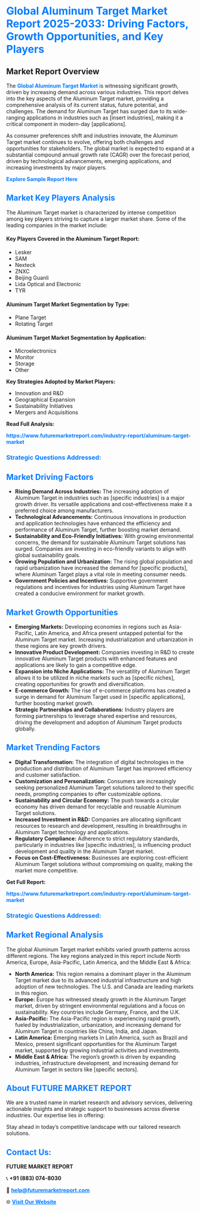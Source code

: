 <h1 style="color: #007BFF;">Global Aluminum Target Market Report 2025-2033: Driving Factors, Growth Opportunities, and Key Players</h1>

<section id="overview">
<h2>Market Report Overview</h2>
<p>The <a href="https://www.futuremarketreport.com/industry-report/aluminum-target-market" style="color: #007BFF; text-decoration: none;"><strong>Global Aluminum Target Market</strong></a> is witnessing significant growth, driven by increasing demand across various industries. This report delves into the key aspects of the Aluminum Target market, providing a comprehensive analysis of its current status, future potential, and challenges. The demand for Aluminum Target has surged due to its wide-ranging applications in industries such as [insert industries], making it a critical component in modern-day [applications].</p>
<p>As consumer preferences shift and industries innovate, the Aluminum Target market continues to evolve, offering both challenges and opportunities for stakeholders. The global market is expected to expand at a substantial compound annual growth rate (CAGR) over the forecast period, driven by technological advancements, emerging applications, and increasing investments by major players.</p>
</section>

<section id="overview">
<p><a href="https://www.futuremarketreport.com/request-sample/reportId=43766" style="color: #007BFF; text-decoration: none;"><strong>Explore Sample Report Here</strong></a></p>
</section>

<section id="key-players">
<h2 style="color: #007BFF;">Market Key Players Analysis</h2>
<p>The Aluminum Target market is characterized by intense competition among key players striving to capture a larger market share. Some of the leading companies in the market include:</p>
<h4>Key Players Covered in the Aluminum Target Report:</h4>
<ul><li>Lesker</li><li>SAM</li><li>Nexteck</li><li>ZNXC</li><li>Beijing Guanli</li><li>Lida Optical and Electronic</li><li>TYR</li></ul>
<h4>Aluminum Target Market Segmentation by Type:</h4>
<ul><li>Plane Target</li><li>Rotating Target</li></ul>

<h4>Aluminum Target Market Segmentation by Application:</h4>
<ul><li>Microelectronics</li><li>Monitor</li><li>Storage</li><li>Other</li></ul>
<p><strong>Key Strategies Adopted by Market Players:</strong></p>
<ul>
<li>Innovation and R&D</li>
<li>Geographical Expansion</li>
<li>Sustainability Initiatives</li>
<li>Mergers and Acquisitions</li>
</ul>
</section>

<section>
<p><strong>Read Full Analysis: </strong></p><a href="https://www.futuremarketreport.com/industry-report/aluminum-target-market" style="color: #007BFF; text-decoration: none;"><strong>https://www.futuremarketreport.com/industry-report/aluminum-target-market</strong></a>
<h3 style="color: #007BFF;">Strategic Questions Addressed:</h3>
</section>

<section id="driving-factors">
<h2 style="color: #007BFF;">Market Driving Factors</h2>
<ul>
<li><strong>Rising Demand Across Industries:</strong> The increasing adoption of Aluminum Target in industries such as [specific industries] is a major growth driver. Its versatile applications and cost-effectiveness make it a preferred choice among manufacturers.</li>
<li><strong>Technological Advancements:</strong> Continuous innovations in production and application technologies have enhanced the efficiency and performance of Aluminum Target, further boosting market demand.</li>
<li><strong>Sustainability and Eco-Friendly Initiatives:</strong> With growing environmental concerns, the demand for sustainable Aluminum Target solutions has surged. Companies are investing in eco-friendly variants to align with global sustainability goals.</li>
<li><strong>Growing Population and Urbanization:</strong> The rising global population and rapid urbanization have increased the demand for [specific products], where Aluminum Target plays a vital role in meeting consumer needs.</li>
<li><strong>Government Policies and Incentives:</strong> Supportive government regulations and incentives for industries using Aluminum Target have created a conducive environment for market growth.</li>
</ul>
</section>

<section id="growth-opportunities">
<h2 style="color: #007BFF;">Market Growth Opportunities</h2>
<ul>
<li><strong>Emerging Markets:</strong> Developing economies in regions such as Asia-Pacific, Latin America, and Africa present untapped potential for the Aluminum Target market. Increasing industrialization and urbanization in these regions are key growth drivers.</li>
<li><strong>Innovative Product Development:</strong> Companies investing in R&D to create innovative Aluminum Target products with enhanced features and applications are likely to gain a competitive edge.</li>
<li><strong>Expansion into Niche Applications:</strong> The versatility of Aluminum Target allows it to be utilized in niche markets such as [specific niches], creating opportunities for growth and diversification.</li>
<li><strong>E-commerce Growth:</strong> The rise of e-commerce platforms has created a surge in demand for Aluminum Target used in [specific applications], further boosting market growth.</li>
<li><strong>Strategic Partnerships and Collaborations:</strong> Industry players are forming partnerships to leverage shared expertise and resources, driving the development and adoption of Aluminum Target products globally.</li>
</ul>
</section>

<section id="trending-factors">
<h2 style="color: #007BFF;">Market Trending Factors</h2>
<ul>
<li><strong>Digital Transformation:</strong> The integration of digital technologies in the production and distribution of Aluminum Target has improved efficiency and customer satisfaction.</li>
<li><strong>Customization and Personalization:</strong> Consumers are increasingly seeking personalized Aluminum Target solutions tailored to their specific needs, prompting companies to offer customizable options.</li>
<li><strong>Sustainability and Circular Economy:</strong> The push towards a circular economy has driven demand for recyclable and reusable Aluminum Target solutions.</li>
<li><strong>Increased Investment in R&D:</strong> Companies are allocating significant resources to research and development, resulting in breakthroughs in Aluminum Target technology and applications.</li>
<li><strong>Regulatory Compliance:</strong> Adherence to strict regulatory standards, particularly in industries like [specific industries], is influencing product development and quality in the Aluminum Target market.</li>
<li><strong>Focus on Cost-Effectiveness:</strong> Businesses are exploring cost-efficient Aluminum Target solutions without compromising on quality, making the market more competitive.</li>
</ul>
</section>

<section>
<p><strong>Get Full Report: </strong></p><a href="https://www.futuremarketreport.com/industry-report/aluminum-target-market" style="color: #007BFF; text-decoration: none;"><strong>https://www.futuremarketreport.com/industry-report/aluminum-target-market</strong></a>
<h3 style="color: #007BFF;">Strategic Questions Addressed:</h3>
</section>


<section id="regional-analysis">
<h2 style="color: #007BFF;">Market Regional Analysis</h2>
<p>The global Aluminum Target market exhibits varied growth patterns across different regions. The key regions analyzed in this report include North America, Europe, Asia-Pacific, Latin America, and the Middle East & Africa:</p>
<ul>
<li><strong>North America:</strong> This region remains a dominant player in the Aluminum Target market due to its advanced industrial infrastructure and high adoption of new technologies. The U.S. and Canada are leading markets in this region.</li>
<li><strong>Europe:</strong> Europe has witnessed steady growth in the Aluminum Target market, driven by stringent environmental regulations and a focus on sustainability. Key countries include Germany, France, and the U.K.</li>
<li><strong>Asia-Pacific:</strong> The Asia-Pacific region is experiencing rapid growth, fueled by industrialization, urbanization, and increasing demand for Aluminum Target in countries like China, India, and Japan.</li>
<li><strong>Latin America:</strong> Emerging markets in Latin America, such as Brazil and Mexico, present significant opportunities for the Aluminum Target market, supported by growing industrial activities and investments.</li>
<li><strong>Middle East & Africa:</strong> The region’s growth is driven by expanding industries, infrastructure development, and increasing demand for Aluminum Target in sectors like [specific sectors].</li>
</ul>
</section>

<footer>
<h2 style="color: #007BFF;">About FUTURE MARKET REPORT</h2>
<p>We are a trusted name in market research and advisory services, delivering actionable insights and strategic support to businesses across diverse industries. Our expertise lies in offering:</p>

<p>Stay ahead in today’s competitive landscape with our tailored research solutions.</p>

<h2 style="color: #007BFF;">Contact Us:</h2>
<p><strong>FUTURE MARKET REPORT</strong></p>
<p>📞 <strong>+91 (883) 074-8030</strong></p>
<p>📧 <strong><a href="mailto:help@futuremarketreport.com" style="color: #007BFF;">help@futuremarketreport.com</a></strong></p>
<p>🌐 <strong><a href="https://www.futuremarketreport.com/" style="color: #007BFF;">Visit Our Website</a></strong></p>
</footer>